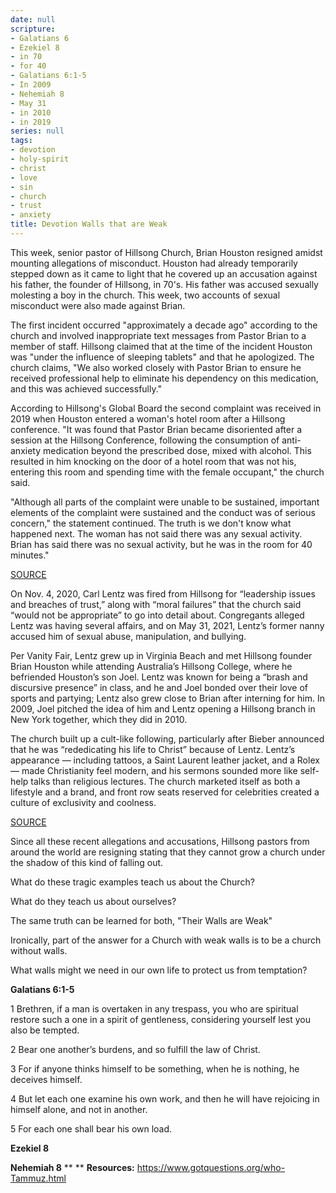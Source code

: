 ```yaml
---
date: null
scripture:
- Galatians 6
- Ezekiel 8
- in 70
- for 40
- Galatians 6:1-5
- In 2009
- Nehemiah 8
- May 31
- in 2010
- in 2019
series: null
tags:
- devotion
- holy-spirit
- christ
- love
- sin
- church
- trust
- anxiety
title: Devotion Walls that are Weak
---
```



This week, senior pastor of Hillsong Church, Brian Houston resigned amidst mounting allegations of misconduct. Houston had already temporarily stepped down as it came to light that he covered up an accusation against his father, the founder of Hillsong, in 70's. His father was accused sexually molesting a boy in the church. This week, two accounts of sexual misconduct were also made against Brian.

The first incident occurred "approximately a decade ago" according to the church and involved inappropriate text messages from Pastor Brian to a member of staff. Hillsong claimed that at the time of the incident Houston was "under the influence of sleeping tablets" and that he apologized. The church claims, "We also worked closely with Pastor Brian to ensure he received professional help to eliminate his dependency on this medication, and this was achieved successfully."

According to Hillsong's Global Board the second complaint was received in 2019 when Houston entered a woman's hotel room after a Hillsong conference. "It was found that Pastor Brian became disoriented after a session at the Hillsong Conference, following the consumption of anti-anxiety medication beyond the prescribed dose, mixed with alcohol. This resulted in him knocking on the door of a hotel room that was not his, entering this room and spending time with the female occupant," the church said.

"Although all parts of the complaint were unable to be sustained, important elements of the complaint were sustained and the conduct was of serious concern," the statement continued. The truth is we don't know what happened next. The woman has not said there was any sexual activity. Brian has said there was no sexual activity, but he was in the room for 40 minutes."

[SOURCE](https://www.cnn.com/2022/03/23/australia/australia-megachurch-founder-misconduct-allegations-intl/index.html)

On Nov. 4, 2020, Carl Lentz was fired from Hillsong for “leadership issues and breaches of trust,” along with “moral failures” that the church said “would not be appropriate” to go into detail about. Congregants alleged Lentz was having several affairs, and on May 31, 2021, Lentz’s former nanny accused him of sexual abuse, manipulation, and bullying.

Per Vanity Fair, Lentz grew up in Virginia Beach and met Hillsong founder Brian Houston while attending Australia’s Hillsong College, where he befriended Houston’s son Joel. Lentz was known for being a “brash and discursive presence” in class, and he and Joel bonded over their love of sports and partying; Lentz also grew close to Brian after interning for him. In 2009, Joel pitched the idea of him and Lentz opening a Hillsong branch in New York together, which they did in 2010.

The church built up a cult-like following, particularly after Bieber announced that he was “rededicating his life to Christ” because of Lentz. Lentz’s appearance — including tattoos, a Saint Laurent leather jacket, and a Rolex — made Christianity feel modern, and his sermons sounded more like self-help talks than religious lectures. The church marketed itself as both a lifestyle and a brand, and front row seats reserved for celebrities created a culture of exclusivity and coolness.

[SOURCE](https://www.bustle.com/entertainment/where-is-carl-lentz-now-hillsong)

Since all these recent allegations and accusations, Hillsong pastors from around the world are resigning stating that they cannot grow a church under the shadow of this kind of falling out.

What do these tragic examples teach us about the Church?

What do they teach us about ourselves?

The same truth can be learned for both, "Their Walls are Weak"

Ironically, part of the answer for a Church with weak walls is to be a church without walls.

What walls might we need in our own life to protect us from temptation?

**Galatians 6:1-5**

1 Brethren, if a man is overtaken in any trespass, you who are spiritual restore such a one in a spirit of gentleness, considering yourself lest you also be tempted.

2 Bear one another’s burdens, and so fulfill the law of Christ.

3 For if anyone thinks himself to be something, when he is nothing, he deceives himself.

4 But let each one examine his own work, and then he will have rejoicing in himself alone, and not in another.

5 For each one shall bear his own load.

**Ezekiel 8**

**Nehemiah 8**
**
**
**Resources:**
https://www.gotquestions.org/who-Tammuz.html